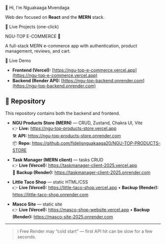👋 Hi, I'm Nguakaaga Mvendaga

Web dev focused on **React** and the **MERN** stack.

🚀 Live Projects (one-click)

NGU-TOP E-COMMERCE 🛒

A full-stack MERN e-commerce app with authentication, product management, reviews, and cart.

🚀 Live Demo
- **Frontend (Vercel):** [https://ngu-top-e-commerce.vercel.app](https://ngu-top-e-commerce.vercel.app)
- **Backend (Render API):** [https://ngu-top-backend.onrender.com](https://ngu-top-backend.onrender.com)
## 📂 Repository
This repository contains both the backend and frontend.

- **NGU Products Store (MERN)** — CRUD, Zustand, Chakra UI, Vite  
  👉 **Live:** https://ngu-top-products-store.vercel.app  
  🛠 **API:** https://ngu-top-products-store.onrender.com  
  📦 **Repo:** https://github.com/fidelisnguakaaga20/NGU-TOP-PRODUCTS-STORE

- **Task Manager (MERN client)** — tasks CRUD  
  👉 **Live (Vercel):** https://taskmanager-client-2025.vercel.app  
  🔁 **Backup (Render):** https://taskmanager-client-2025.onrender.com

- **Little Taco Shop** — static HTML/CSS  
  👉 **Live (Vercel):** https://little-taco-shop.vercel.app • **Backup (Render):** https://little-taco-shop.onrender.com

- **Masco Site** — static site  
  👉 **Live (Vercel):** https://masco-shop-website.vercel.app • **Backup (Render):** https://masco-site-2025.onrender.com

---

> ℹ️ Free Render may “cold start” — first API hit can be slow for a few seconds.
